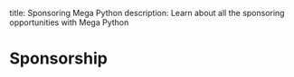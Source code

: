 title: Sponsoring Mega Python
description: Learn about all the sponsoring opportunities with Mega Python

# Sponsorship
